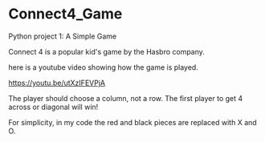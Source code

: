 # Connect4_Game
Python project 1: A Simple Game
 
Connect 4 is a popular kid's game by the Hasbro company. 

here is a youtube video showing how the game is played.

https://youtu.be/utXzIFEVPjA

The player should choose a column, not a row. 
The first player to get 4 across or diagonal will win!

For simplicity, in my code the red and black pieces are replaced with X and O.
